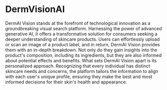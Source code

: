 # DermVisionAI

DermAI Vision stands at the forefront of technological innovation as a groundbreaking visual search platform. Harnessing the power of advanced generative AI, it offers a transformative solution for consumers seeking a deeper understanding of skincare products. Users can effortlessly upload or scan an image of a product label, and in return, DermAI Vision provides them with an in-depth breakdown. Not only do they gain insights into the product's composition, including its ingredients, but they are also informed about potential effects and benefits. What sets DermAI Vision apart is its personalized approach. Recognizing that every individual has distinct skincare needs and concerns, the platform tailors the information to align with each user's unique profile, ensuring they make the best and most informed decisions for their skin's health and appearance.
